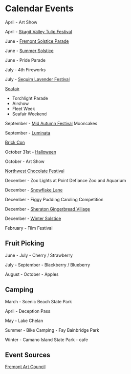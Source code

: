 # Calendar Events



April - Art Show

April - [Skagit Valley Tulip Festival](https://tulipfestival.org/)

June - [Fremont Solstice Parade](https://en.wikipedia.org/wiki/Fremont_Solstice_Parade)

June - [Summer Solstice](https://en.wikipedia.org/wiki/Summer_solstice)

June - Pride Parade

July - 4th Fireworks

July - [Sequim Lavender Festival](http://www.lavenderfestival.com/)

[Seafair](https://www.seafair.org/)

- Torchlight Parade
- Airshow
- Fleet Week
- Seafair Weekend

September - [Mid Autumn Festival](https://en.wikipedia.org/wiki/Mid-Autumn_Festival) Mooncakes

September - [Luminata](https://fremontartscouncil.org/luminata/)

[Brick Con](https://brickcon.org/)

October 31st - [Halloween](https://en.wikipedia.org/wiki/Halloween)

October - Art Show

[Northwest Chocolate Festival](https://www.nwchocolate.com/)

December - Zoo Lights at Point Defiance Zoo and Aquarium

December - [Snowflake Lane](https://bellevuecollection.com/SnowflakeLane/)

December -  Figgy Pudding Caroling Competition

December - [Sheraton Gingerbread Village](https://gingerbreadvillage.org/)

December - [Winter Solstice](https://en.wikipedia.org/wiki/Winter_solstice)

February - Film Festival

## Fruit Picking

June - July - Cherry / Strawberry

July - September - Blackberry / Blueberry

August - October - Apples


## Camping

March - Scenic Beach State Park

April - Deception Pass

May - Lake Chelan

Summer - Bike Camping - Fay Bainbridge Park

Winter - Camano Island State Park - cafe




## Event Sources

[Fremont Art Council](https://fremontartscouncil.org/)